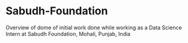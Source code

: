 # Sabudh-Foundation
Overview of dome of initial work done while working as a Data Science Intern at Sabudh Foundation, Mohali, Punjab, India 
